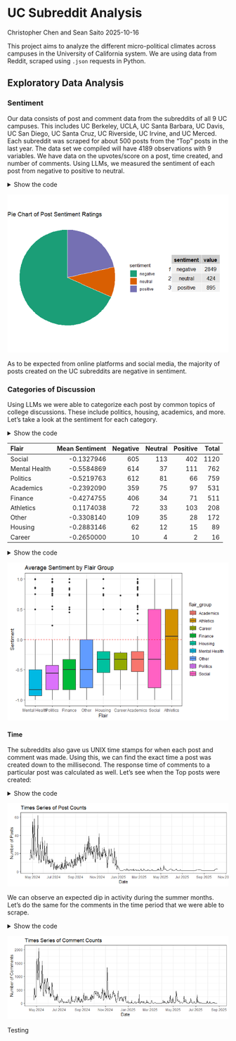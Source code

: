 # UC Subreddit Analysis
Christopher Chen and Sean Saito
2025-10-16

This project aims to analyze the different micro-political climates
across campuses in the University of California system. We are using
data from Reddit, scraped using `.json` requests in Python.

## Exploratory Data Analysis

### Sentiment

Our data consists of post and comment data from the subreddits of all 9
UC campuses. This includes UC Berkeley, UCLA, UC Santa Barbara, UC
Davis, UC San Diego, UC Santa Cruz, UC Riverside, UC Irvine, and UC
Merced. Each subreddit was scraped for about 500 posts from the “Top”
posts in the last year. The data set we compiled will have 4189
observations with 9 variables. We have data on the upvotes/score on a
post, time created, and number of comments. Using LLMs, we measured the
sentiment of each post from negative to positive to neutral.

<details class="code-fold">
<summary>Show the code</summary>

``` r
sentiment_counts <- as.data.frame(table(UC_posts_data$rate_sentiment)) %>% 
  rename(value = Freq) %>% 
  rename(sentiment = Var1)
pie <- ggplot(sentiment_counts, aes(x= "", y= value, fill = sentiment)) +  # SENTIMENT PIE
  geom_bar(stat="identity", width=1, col = "white") +
  coord_polar("y", start=0) +
  labs(title = "Pie Chart of Post Sentiment Ratings") +
  theme_void() +
  scale_fill_brewer(palette="Dark2") 

table <- tableGrob(sentiment_counts)
grid.arrange(pie, table, widths =c(2,1))
```

</details>

![](README_files/figure-commonmark/unnamed-chunk-3-1.png)

As to be expected from online platforms and social media, the majority
of posts created on the UC subreddits are negative in sentiment.

### Categories of Discussion

Using LLMs we were able to categorize each post by common topics of
college discussions. These include politics, housing, academics, and
more. Let’s take a look at the sentiment for each category.

<details class="code-fold">
<summary>Show the code</summary>

``` r
UC_flair_summary <- UC_posts_data %>% 
  group_by(flair_group) %>% 
  summarize("Mean Sentiment" = mean(post_sentiment), 
            "Negative" = sum(rate_sentiment == "negative"),
            "Neutral" = sum(rate_sentiment == "neutral"),
            "Positive" = sum(rate_sentiment == "positive"),
            "Total" = n()) %>% 
  arrange(desc(`Total`)) %>% 
  rename("Flair" = flair_group)
kable(UC_flair_summary)
```

</details>

| Flair         | Mean Sentiment | Negative | Neutral | Positive | Total |
|:--------------|---------------:|---------:|--------:|---------:|------:|
| Social        |     -0.1327946 |      605 |     113 |      402 |  1120 |
| Mental Health |     -0.5584869 |      614 |      37 |      111 |   762 |
| Politics      |     -0.5219763 |      612 |      81 |       66 |   759 |
| Academics     |     -0.2392090 |      359 |      75 |       97 |   531 |
| Finance       |     -0.4274755 |      406 |      34 |       71 |   511 |
| Athletics     |      0.1174038 |       72 |      33 |      103 |   208 |
| Other         |     -0.3308140 |      109 |      35 |       28 |   172 |
| Housing       |     -0.2883146 |       62 |      12 |       15 |    89 |
| Career        |     -0.2650000 |       10 |       4 |        2 |    16 |

<details class="code-fold">
<summary>Show the code</summary>

``` r
ggplot(UC_posts_data) +
  geom_boxplot(aes(x=reorder(flair_group, post_sentiment), post_sentiment, fill = flair_group)) + # sentiment by flair
  labs(title = "Average Sentiment by Flair Group", x = "Flair", y = "Sentiment") +
  geom_hline(yintercept = 0, col = "red", linetype = "dashed") +
  theme_bw()
```

</details>

![](README_files/figure-commonmark/unnamed-chunk-5-1.png)

#### Time

The subreddits also gave us UNIX time stamps for when each post and
comment was made. Using this, we can find the exact time a post was
created down to the millisecond. The response time of comments to a
particular post was calculated as well. Let’s see when the Top posts
were created:

<details class="code-fold">
<summary>Show the code</summary>

``` r
daily_counts <- UC_posts_data %>%
  count(date)
ggplot(daily_counts) +    # Times series for number of posts in time period
  geom_line(aes(x = date, y = n)) +
  labs(title = "Times Series of Post Counts", x = "Date", y = "Number of Posts") +
  scale_x_date(
    date_breaks = "2 month",  # Set breaks at every month
    date_labels = "%b %Y") +       # Format labels to show abbreviated month names (e.g., Jan, Feb)
  theme_bw()
```

</details>

![](README_files/figure-commonmark/unnamed-chunk-6-1.png)

We can observe an expected dip in activity during the summer months.
Let’s do the same for the comments in the time period that we were able
to scrape.

<details class="code-fold">
<summary>Show the code</summary>

``` r
UC_comments_time <- UC_comments %>% 
  mutate(timestamp = as.POSIXct(created_utc, origin = "1970-01-01", tz = "UTC")) %>% 
  mutate(date = as.Date(timestamp))
daily_counts <- UC_comments_time %>% 
  count(date)
ggplot(daily_counts) +    # Times series for number of comments in time period (that were able to be scraped)
  geom_line(aes(x = date, y = n)) +
  labs(title = "Times Series of Comment Counts", x = "Date", y = "Number of Comments") +
  scale_x_date(
    date_breaks = "2 month",  # Set breaks at every month
    date_labels = "%b %Y") +       # Format labels to show abbreviated month names (e.g., Jan, Feb)
  theme_bw()
```

</details>

![](README_files/figure-commonmark/unnamed-chunk-7-1.png)

Testing
